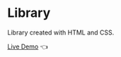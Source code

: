 # Library

Library created with HTML and CSS.

[Live Demo](https://overexprosed.github.io/library/) :point_left:
